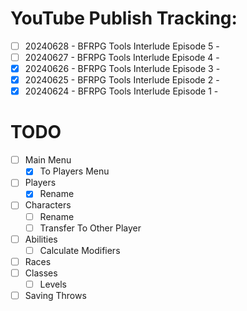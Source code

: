# YouTube Publish Tracking:
 
 - [ ] 20240628 - BFRPG Tools Interlude Episode 5 - 
 - [ ] 20240627 - BFRPG Tools Interlude Episode 4 - 
 - [x] 20240626 - BFRPG Tools Interlude Episode 3 - 
 - [x] 20240625 - BFRPG Tools Interlude Episode 2 - 
 - [x] 20240624 - BFRPG Tools Interlude Episode 1 - 

# TODO

 - [ ] Main Menu
   - [x] To Players Menu
 - [ ] Players
   - [x] Rename
 - [ ] Characters
   - [ ] Rename
   - [ ] Transfer To Other Player
 - [ ] Abilities
   - [ ] Calculate Modifiers
 - [ ] Races
 - [ ] Classes
   - [ ] Levels
 - [ ] Saving Throws